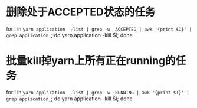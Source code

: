 # 删除处于ACCEPTED状态的任务
for i in  `yarn application  -list | grep -w  ACCEPTED | awk '{print $1}' | grep application_`; do yarn  application -kill $i; done

# 批量kill掉yarn上所有正在running的任务

for i in  `yarn application  -list | grep -w  RUNNING | awk '{print $1}' | grep application_`; do yarn  application -kill $i; done